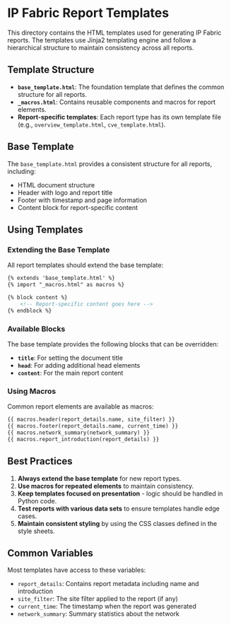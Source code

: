 # IP Fabric Report Templates

This directory contains the HTML templates used for generating IP Fabric reports. The templates use Jinja2 templating engine and follow a hierarchical structure to maintain consistency across all reports.

## Template Structure

- **`base_template.html`**: The foundation template that defines the common structure for all reports.
- **`_macros.html`**: Contains reusable components and macros for report elements.
- **Report-specific templates**: Each report type has its own template file (e.g., `overview_template.html`, `cve_template.html`).

## Base Template

The `base_template.html` provides a consistent structure for all reports, including:
- HTML document structure
- Header with logo and report title
- Footer with timestamp and page information
- Content block for report-specific content

## Using Templates

### Extending the Base Template

All report templates should extend the base template:

```html
{% extends 'base_template.html' %}
{% import "_macros.html" as macros %}

{% block content %}
    <!-- Report-specific content goes here -->
{% endblock %}
```

### Available Blocks

The base template provides the following blocks that can be overridden:

- **`title`**: For setting the document title
- **`head`**: For adding additional head elements
- **`content`**: For the main report content

### Using Macros

Common report elements are available as macros:

```html
{{ macros.header(report_details.name, site_filter) }}
{{ macros.footer(report_details.name, current_time) }}
{{ macros.network_summary(network_summary) }}
{{ macros.report_introduction(report_details) }}
```

## Best Practices

1. **Always extend the base template** for new report types.
2. **Use macros for repeated elements** to maintain consistency.
3. **Keep templates focused on presentation** - logic should be handled in Python code.
4. **Test reports with various data sets** to ensure templates handle edge cases.
5. **Maintain consistent styling** by using the CSS classes defined in the style sheets.

## Common Variables

Most templates have access to these variables:

- `report_details`: Contains report metadata including name and introduction
- `site_filter`: The site filter applied to the report (if any)
- `current_time`: The timestamp when the report was generated
- `network_summary`: Summary statistics about the network
